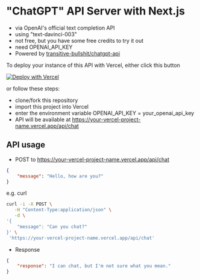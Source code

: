 # "ChatGPT" API Server with Next.js
- via OpenAI's official text completion API
- using "text-davinci-003"
- not free, but you have some free credits to try it out
- need OPENAI_API_KEY
- Powered by [transitive-bullshit/chatgpt-api](https://github.com/transitive-bullshit/chatgpt-api)

To deploy your instance of this API with Vercel, either click this button

[![Deploy with Vercel](https://vercel.com/button)](https://vercel.com/new/clone?repository-url=https%3A%2F%2Fgithub.com%2Ftlylt%2Fchatgpt-nextjs-server&env=OPENAI_API_KEY&envDescription=This%20is%20the%20API%20Key%20needed%20to%20access%20OpenAI's%20completion%20API&envLink=https%3A%2F%2Fhelp.openai.com%2Fen%2Farticles%2F4936850-where-do-i-find-my-secret-api-key)

or follow these steps:
- clone/fork this repository
- import this project into Vercel
- enter the environment variable OPENAI_API_KEY = your_openai_api_key
- API will be available at https://your-vercel-project-name.vercel.app/api/chat

## API usage

- POST to https://your-vercel-project-name.vercel.app/api/chat
```json
{
    "message": "Hello, how are you?"
}
```
e.g. curl
```bash
curl -i -X POST \
   -H "Content-Type:application/json" \
   -d \
'{
    "message": "Can you chat?"
}' \
 'https://your-vercel-project-name.vercel.app/api/chat'
```

- Response
```json
{
    "response": "I can chat, but I'm not sure what you mean."
}
```